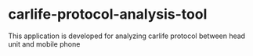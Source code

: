 # carlife-protocol-analysis-tool
This application is developed for analyzing carlife protocol between head unit and mobile phone
